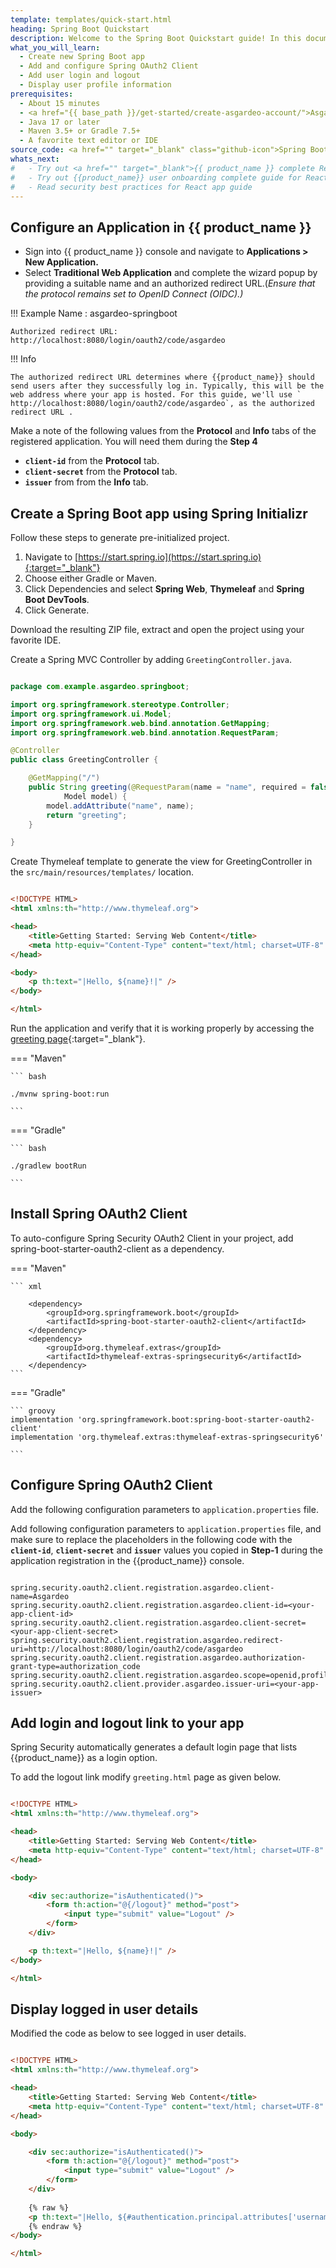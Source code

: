 ```yaml
---
template: templates/quick-start.html
heading: Spring Boot Quickstart
description: Welcome to the Spring Boot Quickstart guide! In this document, you will learn to build a Spring Boot web app, add user login and display user profile information using Asgardeo.
what_you_will_learn:
  - Create new Spring Boot app
  - Add and configure Spring OAuth2 Client
  - Add user login and logout
  - Display user profile information
prerequisites:
  - About 15 minutes
  - <a href="{{ base_path }}/get-started/create-asgardeo-account/">Asgardeo account</a>
  - Java 17 or later
  - Maven 3.5+ or Gradle 7.5+ 
  - A favorite text editor or IDE
source_code: <a href="" target="_blank" class="github-icon">Spring Boot App Sample</a>
whats_next:
#   - Try out <a href="" target="_blank">{{ product_name }} complete React guide</a>
#   - Try out {{product_name}} user onboarding complete guide for React
#   - Read security best practices for React app guide
---
```

## Configure an Application in {{ product_name }}

- Sign into {{ product_name }} console and navigate to **Applications > New Application.**
- Select **Traditional Web Application** and complete the wizard popup by providing a suitable name and an authorized redirect URL.(*Ensure that the protocol remains set to OpenID Connect (OIDC).)* 

!!! Example
    Name : asgardeo-springboot

    Authorized redirect URL: http://localhost:8080/login/oauth2/code/asgardeo

 

!!! Info

    The authorized redirect URL determines where {{product_name}} should send users after they successfully log in. Typically, this will be the web address where your app is hosted. For this guide, we'll use ` http://localhost:8080/login/oauth2/code/asgardeo`, as the authorized redirect URL .
  


Make a note of the following values from the **Protocol** and **Info** tabs of the registered application. You will need them during the **Step 4**

- **`client-id`** from the **Protocol** tab. 
- **`client-secret`** from the **Protocol** tab. 
- **`issuer`** from from the **Info** tab.

## Create a Spring Boot app using Spring Initializr

Follow these steps to generate pre-initialized project.

1. Navigate to [https://start.spring.io](https://start.spring.io){:target="_blank"}  
2. Choose either Gradle or Maven. 
3. Click Dependencies and select **Spring Web**, **Thymeleaf** and **Spring Boot DevTools**.
4. Click Generate.

Download the resulting ZIP file, extract and open the project using your favorite IDE.

Create a Spring MVC Controller by adding `GreetingController.java`.   

```java title="GreetingController.java"

package com.example.asgardeo.springboot;

import org.springframework.stereotype.Controller;
import org.springframework.ui.Model;
import org.springframework.web.bind.annotation.GetMapping;
import org.springframework.web.bind.annotation.RequestParam;

@Controller
public class GreetingController {

    @GetMapping("/")
    public String greeting(@RequestParam(name = "name", required = false, defaultValue = "World") String name,
            Model model) {
        model.addAttribute("name", name);
        return "greeting";
    }

}

```

Create Thymeleaf template to generate the view for GreetingController in the `src/main/resources/templates/` location.   


```html title="greeting.html"

<!DOCTYPE HTML>
<html xmlns:th="http://www.thymeleaf.org">

<head>
    <title>Getting Started: Serving Web Content</title>
    <meta http-equiv="Content-Type" content="text/html; charset=UTF-8" />
</head>

<body>
    <p th:text="|Hello, ${name}!|" />
</body>

</html>


```

Run the application and verify that it is working properly by accessing the [greeting page](http://localhost:8080){:target="_blank"}.

=== "Maven"

    ``` bash
    
    ./mvnw spring-boot:run

    ```

=== "Gradle"

    ``` bash

    ./gradlew bootRun

    ```



## Install Spring OAuth2 Client

To auto-configure Spring Security OAuth2 Client in your project, add spring-boot-starter-oauth2-client as a dependency.

=== "Maven"

    ``` xml

    	<dependency>
			<groupId>org.springframework.boot</groupId>
			<artifactId>spring-boot-starter-oauth2-client</artifactId>
		</dependency>
        <dependency>
			<groupId>org.thymeleaf.extras</groupId>
			<artifactId>thymeleaf-extras-springsecurity6</artifactId>
		</dependency>
    ```

=== "Gradle"

    ``` groovy
    implementation 'org.springframework.boot:spring-boot-starter-oauth2-client'
    implementation 'org.thymeleaf.extras:thymeleaf-extras-springsecurity6'

    ```


## Configure Spring OAuth2 Client

Add the following configuration parameters to `application.properties` file. 

Add following configuration parameters to `application.properties` file, and make sure to replace the placeholders in the following code with the **`client-id`**, **`client-secret`** and **`issuer`** values you copied in **Step-1** during the application registration in the {{product_name}} console. 



```properties

spring.security.oauth2.client.registration.asgardeo.client-name=Asgardeo
spring.security.oauth2.client.registration.asgardeo.client-id=<your-app-client-id>
spring.security.oauth2.client.registration.asgardeo.client-secret=<your-app-client-secret>
spring.security.oauth2.client.registration.asgardeo.redirect-uri=http://localhost:8080/login/oauth2/code/asgardeo
spring.security.oauth2.client.registration.asgardeo.authorization-grant-type=authorization_code
spring.security.oauth2.client.registration.asgardeo.scope=openid,profile
spring.security.oauth2.client.provider.asgardeo.issuer-uri=<your-app-issuer>

```

## Add login and logout link to your app

Spring Security automatically generates a default login page that lists {{product_name}} as a login option.

To add the logout link modify `greeting.html` page as given below.  

```html title="greeting.html" hl_lines="11-15"

<!DOCTYPE HTML>
<html xmlns:th="http://www.thymeleaf.org">

<head>
    <title>Getting Started: Serving Web Content</title>
    <meta http-equiv="Content-Type" content="text/html; charset=UTF-8" />
</head>

<body>

    <div sec:authorize="isAuthenticated()">
        <form th:action="@{/logout}" method="post">
            <input type="submit" value="Logout" />
        </form>
    </div>

    <p th:text="|Hello, ${name}!|" />
</body>

</html>

```

## Display logged in user details

Modified the code as below to see logged in user details.

```html title="greeting.html" hl_lines="18"

<!DOCTYPE HTML>
<html xmlns:th="http://www.thymeleaf.org">

<head>
    <title>Getting Started: Serving Web Content</title>
    <meta http-equiv="Content-Type" content="text/html; charset=UTF-8" />
</head>

<body>

    <div sec:authorize="isAuthenticated()">
        <form th:action="@{/logout}" method="post">
            <input type="submit" value="Logout" />
        </form>
    </div>
      
    {% raw %}
    <p th:text="|Hello, ${#authentication.principal.attributes['username']}!|" />
    {% endraw %}  
</body>

</html>

```
